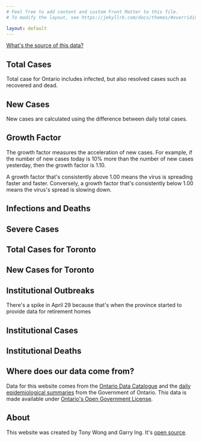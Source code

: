```yaml
---
# Feel free to add content and custom Front Matter to this file.
# To modify the layout, see https://jekyllrb.com/docs/themes/#overriding-theme-defaults

layout: default
---
```


<a href="#data-source-info">What's the source of this data?</a>

<h2>Total Cases</h2>
<p>Total case for Ontario includes infected, but also resolved cases such as
recovered and dead.</p>
<canvas id="totalCases" class="mb3"></canvas>

<h2>New Cases</h2>
<p>New cases are calculated using the difference between daily total cases.</p>
<canvas id="newCases" class="mb3"></canvas>

<h2>Growth Factor</h2>
<p>The growth factor measures the acceleration of new cases. For example, if
the number of new cases today is 10% more than the number of new cases
yesterday, then the growth factor is 1.10.</p>

<p>A growth factor that's consistently above 1.00 means the virus is spreading faster
and faster. Conversely, a growth factor that's consistently below 1.00 means the
virus's spread is slowing down.<p>
<canvas id="growthFactorChart" class="mb3"></canvas>

<h2>Infections and Deaths</h2>
<canvas id="infectedResolvedDeaths" class="mb3"></canvas>

<h2>Severe Cases</h2>
<canvas id="severity" class="mb3"></canvas>

<h2>Total Cases for Toronto</h2>
<canvas id="cities-total-cases" class="mb3"></canvas>

<h2>New Cases for Toronto</h2>
<canvas id="cities-new-cases" class="mb3"></canvas>

<h2>Institutional Outbreaks</h2>
<p>There's a spike in April 29 because that's when the province started to
provide data for retirement homes</p>
<canvas id="institutional-outbreaks" class="mb3"></canvas>

<h2>Institutional Cases</h2>
<canvas id="institutional-cases" class="mb3"></canvas>

<h2>Institutional Deaths</h2>
<canvas id="institutional-deaths" class="mb3"></canvas>

<h2>Where does our data come from?</h2><a name="data-source-info" />
<p>Data for this website comes from the <a
href="https://data.ontario.ca/dataset?keywords_en=COVID-19">Ontario Data
Catalogue</a> and the <a
href="https://data.ontario.ca/dataset?keywords_en=COVID-19">daily
epidemiological summaries</a> from the Government of Ontario. This data is made
available under <a
href="https://github.com/Manifaust/ontario-covid-graph/blob/master/raw_reports/LICENSE">Ontario's Open Government License</a>.</p>

<h2>About</h2>
<p>This website was created by Tony Wong and Garry Ing. It's <a
href="https://github.com/Manifaust/ontario-covid-graph">open source</a>.</p>


